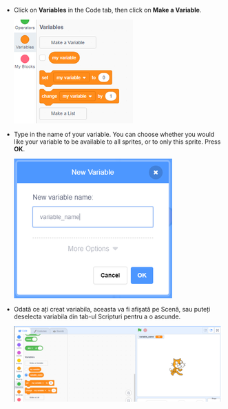 + Click on **Variables** in the Code tab, then click on **Make a Variable**.
    
    ![Blocuri de variabile](images/data-blocks.png)

+ Type in the name of your variable. You can choose whether you would like your variable to be available to all sprites, or to only this sprite. Press **OK**.
    
    ![Creați o variabilă](images/create-variable.png)

+ Odată ce ați creat variabila, aceasta va fi afișată pe Scenă, sau puteți deselecta variabila din tab-ul Scripturi pentru a o ascunde.
    
    ![Variable on the stage](images/variable-show.png)